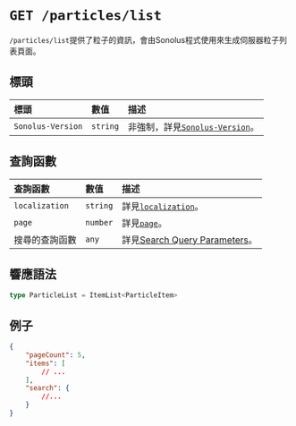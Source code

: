 # `GET /particles/list`

`/particles/list`提供了粒子的資訊，會由Sonolus程式使用來生成伺服器粒子列表頁面。

## 標頭

標頭 | 數值 | 描述
:-- | :-- | :--
`Sonolus-Version` | `string` | 非強制，詳見[`Sonolus-Version`](../headers/sonolus-version)。

## 查詢函數

查詢函數 | 數值 | 描述
:-- | :-- | :--
`localization` | `string` | 詳見[`localization`](../query-parameters/localization)。
`page` | `number` | 詳見[`page`](../query-parameters/page)。
搜尋的查詢函數 | `any` | 詳見[Search Query Parameters](../query-parameters/search-query-parameters)。

## 響應語法

```ts
type ParticleList = ItemList<ParticleItem>
```

## 例子

```json
{
    "pageCount": 5,
    "items": [
        // ...
    ],
    "search": {
        //...
    }
}
```
